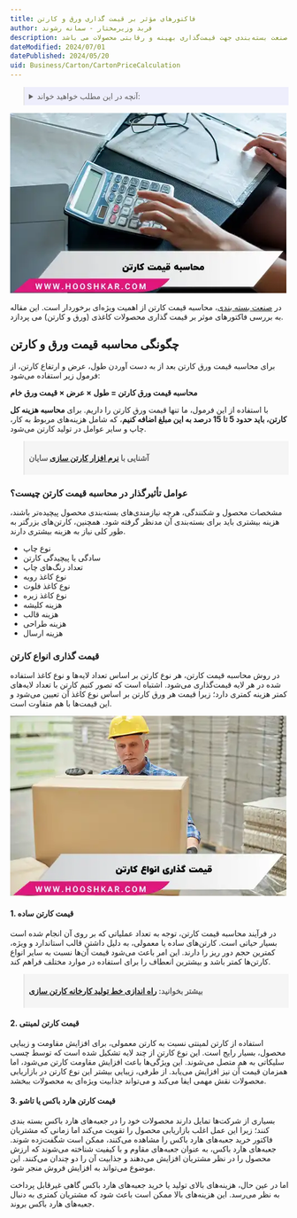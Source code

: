 ```yaml
---
title: فاکتورهای مؤثر بر قیمت گذاری ورق و کارتن
author: فربد وزیرمختار - سمانه رشوند
description: از عوامل اصلی تعیین قیمت ورق و کارتن می توان به هزینه مواد اولیه تا تقاضای بازار اشاره کرد این مقاله راهنمایی جامع برای تولیدکنندگان و فعالان صنعت بسته‌بندی جهت قیمت‌گذاری بهینه و رقابتی محصولات می باشد.
dateModified: 2024/07/01
datePublished: 2024/05/20
uid: Business/Carton/CartonPriceCalculation
---
```


<blockquote style="background-color:#eeeefc; padding:0.5rem">
<details>
  <summary>آنچه در این مطلب خواهید خواند:</summary>
  <ul>
    <li>چگونگی محاسبه قیمت ورق و کارتن</li>
    <li>عوامل تأثیرگذار در محاسبه قیمت کارتن چیست؟</li>
    <li>قیمت گذاری انواع کارتن</li>
    <ul>
     <li>قیمت کارتن ساده</li>
     <li>قیمت کارتن لمینتی</li>
     <li>قیمت کارتن هارد باکس یا تاشو</li>
    </ul>
  </ul>
</details>
</blockquote>

![محاسبه قیمت کارتن](./Images/CartonPriceCalculation.webp)

در <a href="https://www.hooshkar.com/Wiki/Business/HistoryPackagingIndustryIran
" target="_blank">صنعت بسته بندی</a>، محاسبه قیمت کارتن از اهمیت ویژه‌ای برخوردار است. این مقاله به بررسی فاکتورهای موثر بر قیمت گذاری محصولات کاغذی (ورق و کارتن) می پردازد.

## چگونگی محاسبه قیمت ورق و کارتن

برای محاسبه قیمت ورق کارتن بعد از به دست آوردن طول، عرض و ارتفاع کارتن، از فرمول زیر استفاده می‌شود:

**محاسبه قیمت ورق کارتن = طول × عرض × قیمت ورق خام**

با استفاده از این فرمول، ما تنها قیمت ورق کارتن را داریم. برای **محاسبه هزینه کل کارتن، باید حدود 5 تا 15 درصد به این مبلغ اضافه کنیم**، که شامل هزینه‌های مربوط به کار، چاپ و سایر عوامل در تولید کارتن می‌شود.

<blockquote style="background-color:#f5f5f5; padding:0.5rem">
<p><strong>آشنایی با <a href="https://www.hooshkar.com/Software/PrintingAndPackaging/Package/Carton" target="_blank">نرم افزار کارتن سازی</a> سایان</p></strong></blockquote>

### عوامل تأثیرگذار در محاسبه قیمت کارتن چیست؟

مشخصات محصول و شکنندگی، هرچه نیازمندی‌های بسته‌بندی محصول پیچیده‌تر باشند، هزینه بیشتری باید برای بسته‌بندی آن مدنظر گرفته شود. همچنین، کارتن‌های بزرگتر به طور کلی نیاز به هزینه بیشتری دارند.

-	نوع چاپ
-	سادگی یا پیچیدگی کارتن
-	تعداد رنگ‌های چاپ
-	نوع کاغذ رویه
-	نوع کاغذ فلوت
-	نوع کاغذ زیره
-	هزینه کلیشه
-	هزینه قالب
-	هزینه طراحی
-	هزینه ارسال

### قیمت گذاری انواع کارتن

در روش محاسبه قیمت کارتن، هر نوع کارتن بر اساس تعداد لایه‌ها و نوع کاغذ استفاده شده در هر لایه قیمت‌گذاری می‌شود. اشتباه است که تصور کنیم کارتن با تعداد لایه‌های کمتر هزینه کمتری دارد؛ زیرا قیمت هر ورق کارتن بر اساس نوع کاغذ آن تعیین می‌شود و این قیمت‌ها با هم متفاوت است.

![قیمت گذاری انواع کارتون](./Images/PricingOfAllTypesOfCartons.webp)

#### 1. قیمت کارتن ساده

در فرآیند محاسبه قیمت کارتن، توجه به تعداد عملیاتی که بر روی آن انجام شده است بسیار حیاتی است. کارتن‌های ساده یا معمولی، به دلیل داشتن قالب استاندارد و ویژه، کمترین حجم دور ریز را دارند. این امر باعث می‌شود قیمت آن‌ها نسبت به سایر انواع کارتن‌ها کمتر باشد و بیشترین انعطاف را برای استفاده در موارد مختلف فراهم کند.

<blockquote style="background-color:#f5f5f5; padding:0.5rem">
<p><strong>بیشتر بخوانید: <a href="https://www.hooshkar.com/Wiki/Business/CartonManufacturingProcess" target="_blank"> راه اندازی خط تولید کارخانه کارتن سازی</a></p></strong></blockquote>

#### 2. قیمت کارتن لمینتی

استفاده از کارتن لمینتی نسبت به کارتن معمولی، برای افزایش مقاومت و زیبایی محصول، بسیار رایج است. این نوع کارتن از چند لایه تشکیل شده است که توسط چسب سلیکاتی به هم متصل می‌شوند. این ویژگی‌ها باعث افزایش مقاومت کارتن می‌شود، اما همزمان قیمت آن نیز افزایش می‌یابد. از طرفی، زیبایی بیشتر این نوع کارتن در بازاریابی محصولات نقش مهمی ایفا می‌کند و می‌تواند جذابیت ویژه‌ای به محصولات ببخشد.

#### 3. قیمت کارتن هارد باکس یا تاشو

بسیاری از شرکت‌ها تمایل دارند محصولات خود را در جعبه‌های هارد باکس بسته بندی کنند؛ زیرا این عمل اغلب بازاریابی محصول را تقویت می‌کند اما زمانی که مشتریان فاکتور خرید جعبه‌های هارد باکس را مشاهده می‌کنند، ممکن است شگفت‌زده شوند. جعبه‌های هارد باکس، به عنوان جعبه‌های مقاوم و با کیفیت شناخته می‌شوند که ارزش محصول را در نظر مشتریان افزایش می‌دهند و جذابیت آن را دو چندان می‌کنند. این موضوع می‌تواند به افزایش فروش منجر شود.

اما در عین حال، هزینه‌های بالای تولید یا خرید جعبه‌های هارد باکس گاهی غیرقابل پرداخت به نظر می‌رسد. این هزینه‌های بالا ممکن است باعث شود که مشتریان کمتری به دنبال جعبه‌های هارد باکس بروند.
